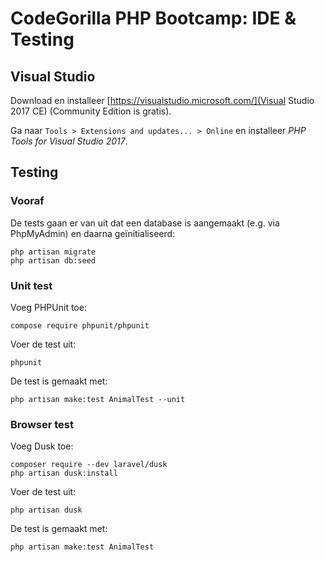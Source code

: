 # CodeGorilla PHP Bootcamp: IDE & Testing

## Visual Studio

Download en installeer [https://visualstudio.microsoft.com/](Visual Studio 2017 CE) (Community Edition is gratis).

Ga naar `Tools > Extensions and updates... > Online` en installeer _PHP Tools for Visual Studio 2017_.

## Testing

### Vooraf

De tests gaan er van uit dat een database is aangemaakt (e.g. via PhpMyAdmin) en daarna geïnitialiseerd:

    php artisan migrate
    php artisan db:seed

### Unit test

Voeg PHPUnit toe:

    compose require phpunit/phpunit

Voer de test uit:

    phpunit

De test is gemaakt met:

    php artisan make:test AnimalTest --unit

### Browser test

Voeg Dusk toe:

    composer require --dev laravel/dusk
    php artisan dusk:install

Voer de test uit:

    php artisan dusk


De test is gemaakt met:

    php artisan make:test AnimalTest
